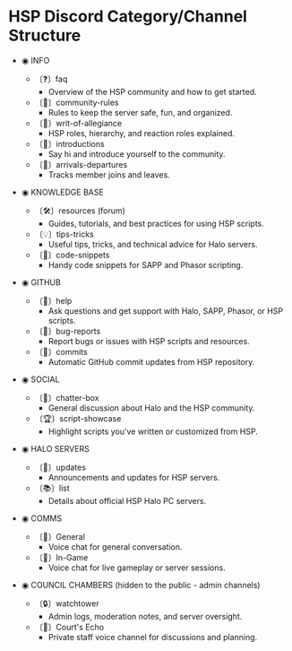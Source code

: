 # HSP Discord Category/Channel Structure

* ◉ INFO
    * 〔❓〕faq
        * Overview of the HSP community and how to get started.
    * 〔📕〕community-rules
        * Rules to keep the server safe, fun, and organized.
    * 〔📜〕writ-of-allegiance
        * HSP roles, hierarchy, and reaction roles explained.
    * 〔👋〕introductions
        * Say hi and introduce yourself to the community.
    * 〔🚪〕arrivals-departures
        * Tracks member joins and leaves.

* ◉ KNOWLEDGE BASE
    * 〔🛠️〕resources (forum)
        * Guides, tutorials, and best practices for using HSP scripts.
    * 〔💡〕tips-tricks
        * Useful tips, tricks, and technical advice for Halo servers.
    * 〔👾〕code-snippets
        * Handy code snippets for SAPP and Phasor scripting.

* ◉ GITHUB
    * 〔🙋〕help
        * Ask questions and get support with Halo, SAPP, Phasor, or HSP scripts.
    * 〔🐛〕bug-reports
        * Report bugs or issues with HSP scripts and resources.
    * 〔🔔〕commits
        * Automatic GitHub commit updates from HSP repository.

* ◉ SOCIAL
    * 〔💬〕chatter-box
        * General discussion about Halo and the HSP community.
    * 〔🏆〕script-showcase
        * Highlight scripts you've written or customized from HSP.

* ◉ HALO SERVERS
    * 〔🔔〕updates
        * Announcements and updates for HSP servers.
    * 〔📚〕list
        * Details about official HSP Halo PC servers.

* ◉ COMMS
    * 〔🎤〕General
        * Voice chat for general conversation.
    * 〔🎤〕In-Game
        * Voice chat for live gameplay or server sessions.

* ◉ COUNCIL CHAMBERS (hidden to the public - admin channels)
    * 〔🔒〕watchtower
        * Admin logs, moderation notes, and server oversight.
    * 〔🎤〕Court's Echo
        * Private staff voice channel for discussions and planning.